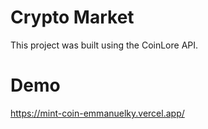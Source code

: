 # Crypto Market

This project was built using the CoinLore API.

# Demo

https://mint-coin-emmanuelky.vercel.app/
